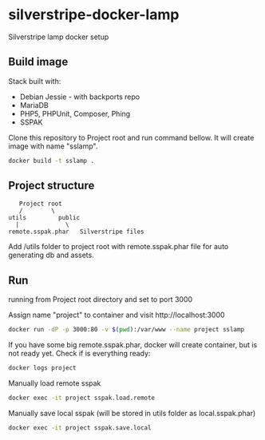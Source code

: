 # silverstripe-docker-lamp
Silverstripe lamp docker setup

## Build image

Stack built with:
- Debian Jessie - with backports repo
- MariaDB
- PHP5, PHPUnit, Composer, Phing
- SSPAK

Clone this repository to Project root and run command bellow. It will create image with name "sslamp".
```bash
docker build -t sslamp .
```

## Project structure


       Project root
       /      	\
    utils    	  public
      |         	\
    remote.sspak.phar  	Silverstripe files


Add /utils folder to project root with remote.sspak.phar file for auto generating db and assets.

## Run

running from Project root directory and set to port 3000

Assign name "project" to container and visit http://localhost:3000
```bash
docker run -dP -p 3000:80 -v $(pwd):/var/www --name project sslamp
```

If you have some big remote.sspak.phar, docker will create container, but is not ready yet. Check if is everything ready:
```bash
docker logs project
```

Manually load remote sspak
```bash
docker exec -it project sspak.load.remote
```

Manually save local sspak (will be stored in utils folder as local.sspak.phar)
```bash
docker exec -it project sspak.save.local
```
